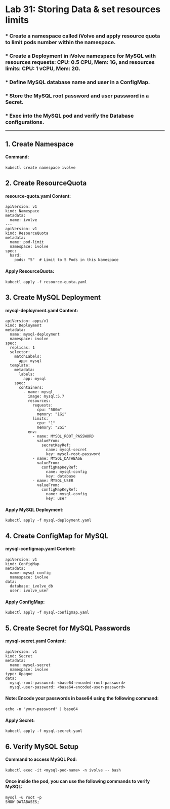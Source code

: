 # Lab 31: Storing Data & set resources limits
### * Create a namespace called iVolve and apply resource quota to limit pods number within the namespace.
### * Create a Deployment in iVolve namespace for MySQL with resources requests: CPU: 0.5 CPU, Mem: 1G, and resources limits: CPU: 1 vCPU, Mem: 2G.
### * Define MySQL database name and user in a ConfigMap.
### * Store the MySQL root password and user password in a Secret.
### * Exec into the MySQL pod and verify the Database configurations.
---
## 1. Create Namespace
#### Command:
```
kubectl create namespace ivolve
```
## 2. Create ResourceQuota
#### resource-quota.yaml Content:
```
apiVersion: v1
kind: Namespace
metadata:
  name: ivolve
---
apiVersion: v1
kind: ResourceQuota
metadata:
  name: pod-limit
  namespace: ivolve
spec:
  hard:
    pods: "5"  # Limit to 5 Pods in this Namespace
```
#### Apply ResourceQuota:
```
kubectl apply -f resource-quota.yaml
```
## 3. Create MySQL Deployment
#### mysql-deployment.yaml Content:
```
apiVersion: apps/v1
kind: Deployment
metadata:
  name: mysql-deployment
  namespace: ivolve
spec:
  replicas: 1
  selector:
    matchLabels:
      app: mysql
  template:
    metadata:
      labels:
        app: mysql
    spec:
      containers:
        - name: mysql
          image: mysql:5.7
          resources:
            requests:
              cpu: "500m"
              memory: "1Gi"
            limits:
              cpu: "1"
              memory: "2Gi"
          env:
            - name: MYSQL_ROOT_PASSWORD
              valueFrom:
                secretKeyRef:
                  name: mysql-secret
                  key: mysql-root-password
            - name: MYSQL_DATABASE
              valueFrom:
                configMapKeyRef:
                  name: mysql-config
                  key: database
            - name: MYSQL_USER
              valueFrom:
                configMapKeyRef:
                  name: mysql-config
                  key: user
```
#### Apply MySQL Deployment:
```
kubectl apply -f mysql-deployment.yaml
```
## 4. Create ConfigMap for MySQL
#### mysql-configmap.yaml Content:
```
apiVersion: v1
kind: ConfigMap
metadata:
  name: mysql-config
  namespace: ivolve
data:
  database: ivolve_db
  user: ivolve_user
```
#### Apply ConfigMap:
```
kubectl apply -f mysql-configmap.yaml
```
## 5. Create Secret for MySQL Passwords
#### mysql-secret.yaml Content:
```
apiVersion: v1
kind: Secret
metadata:
  name: mysql-secret
  namespace: ivolve
type: Opaque
data:
  mysql-root-password: <base64-encoded-root-password>
  mysql-user-password: <base64-encoded-user-password>
```
#### Note: Encode your passwords in base64 using the following command:
```
echo -n "your-password" | base64
```
#### Apply Secret:
```
kubectl apply -f mysql-secret.yaml
```
## 6. Verify MySQL Setup
#### Command to access MySQL Pod:
```
kubectl exec -it <mysql-pod-name> -n ivolve -- bash
```
#### Once inside the pod, you can use the following commands to verify MySQL:
```
mysql -u root -p 
SHOW DATABASES;  
```






